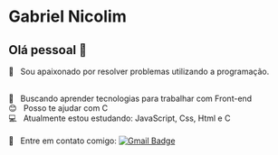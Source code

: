 
<!-- <img width="auto" src="https://avatars2.githubusercontent.com/u/69210720?s=400&u=1cb3d5414fd8a623ccb90569af6627d714943413&v=4"> -->

# Gabriel Nicolim 

## Olá pessoal 👋
 :rocket:  &nbsp; Sou apaixonado por resolver problemas utilizando a programação.


 <br/> :purple_heart: &nbsp; Buscando aprender tecnologias para trabalhar com Front-end 
 <br/> :blush: &nbsp; Posso te ajudar com C
 <br/> :computer: &nbsp; Atualmente estou estudando: JavaScript, Css, Html e C</br>
 <br/> :email: &nbsp; Entre em contato comigo:   [![Gmail Badge](https://img.shields.io/badge/-gabriel.nicolim@unesp.br-c14438?style=flat-square&logo=Gmail&logoColor=white&link=mailto:gabriel.nicolim@unesp.br)](mailto:gabriel.nicolim@unesp.br)
